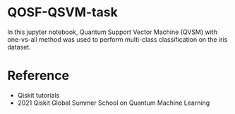 # QOSF-QSVM-task
In this jupyter notebook, Quantum Support Vector Machine (QVSM) with one-vs-all method was used to perform multi-class classification on the iris dataset. 

# Reference
- Qiskit tutorials
- 2021 Qiskit Global Summer School on Quantum Machine Learning